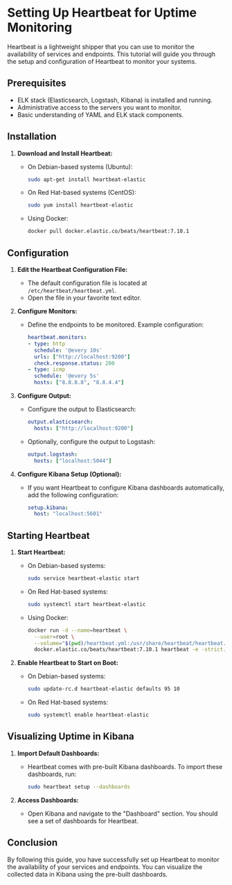 # Setting Up Heartbeat for Uptime Monitoring

Heartbeat is a lightweight shipper that you can use to monitor the availability of services and endpoints. This tutorial will guide you through the setup and configuration of Heartbeat to monitor your systems.

## Prerequisites

- ELK stack (Elasticsearch, Logstash, Kibana) is installed and running.
- Administrative access to the servers you want to monitor.
- Basic understanding of YAML and ELK stack components.

## Installation

1. **Download and Install Heartbeat:**
   - On Debian-based systems (Ubuntu):
     ```bash
     sudo apt-get install heartbeat-elastic
     ```

   - On Red Hat-based systems (CentOS):
     ```bash
     sudo yum install heartbeat-elastic
     ```

   - Using Docker:
     ```bash
     docker pull docker.elastic.co/beats/heartbeat:7.10.1
     ```

## Configuration

1. **Edit the Heartbeat Configuration File:**
   - The default configuration file is located at `/etc/heartbeat/heartbeat.yml`.
   - Open the file in your favorite text editor.

2. **Configure Monitors:**
   - Define the endpoints to be monitored. Example configuration:
     ```yaml
     heartbeat.monitors:
     - type: http
       schedule: '@every 10s'
       urls: ["http://localhost:9200"]
       check.response.status: 200
     - type: icmp
       schedule: '@every 5s'
       hosts: ["8.8.8.8", "8.8.4.4"]
     ```

3. **Configure Output:**
   - Configure the output to Elasticsearch:
     ```yaml
     output.elasticsearch:
       hosts: ["http://localhost:9200"]
     ```

   - Optionally, configure the output to Logstash:
     ```yaml
     output.logstash:
       hosts: ["localhost:5044"]
     ```

4. **Configure Kibana Setup (Optional):**
   - If you want Heartbeat to configure Kibana dashboards automatically, add the following configuration:
     ```yaml
     setup.kibana:
       host: "localhost:5601"
     ```

## Starting Heartbeat

1. **Start Heartbeat:**
   - On Debian-based systems:
     ```bash
     sudo service heartbeat-elastic start
     ```

   - On Red Hat-based systems:
     ```bash
     sudo systemctl start heartbeat-elastic
     ```

   - Using Docker:
     ```bash
     docker run -d --name=heartbeat \
       --user=root \
       --volume="$(pwd)/heartbeat.yml:/usr/share/heartbeat/heartbeat.yml:ro" \
       docker.elastic.co/beats/heartbeat:7.10.1 heartbeat -e -strict.perms=false
     ```

2. **Enable Heartbeat to Start on Boot:**
   - On Debian-based systems:
     ```bash
     sudo update-rc.d heartbeat-elastic defaults 95 10
     ```

   - On Red Hat-based systems:
     ```bash
     sudo systemctl enable heartbeat-elastic
     ```

## Visualizing Uptime in Kibana

1. **Import Default Dashboards:**
   - Heartbeat comes with pre-built Kibana dashboards. To import these dashboards, run:
     ```bash
     sudo heartbeat setup --dashboards
     ```

2. **Access Dashboards:**
   - Open Kibana and navigate to the "Dashboard" section. You should see a set of dashboards for Heartbeat.

## Conclusion

By following this guide, you have successfully set up Heartbeat to monitor the availability of your services and endpoints. You can visualize the collected data in Kibana using the pre-built dashboards.

